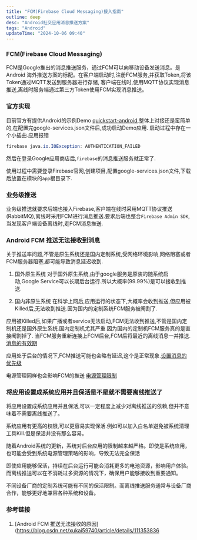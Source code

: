 ```yaml
---
title: "FCM(Firebase Cloud Messaging)接入指南"
outline: deep
desc: "Android社交应用消息推送方案"
tags: "Android"
updateTime: "2024-10-06 09:40"
---
```


### FCM(Firebase Cloud Messaging)
FCM是Google推出的消息推送服务，通过FCM可以向移动设备发送消息。是Android 海外推送方案的标配。在客户端启动时,注册FCM服务,并获取Token,将该Token通过MQTT发送到服务器进行存储,
客户端在线时,使用MQTT协议实现消息推送,离线时服务端通过第三方Token使用FCM实现消息推送。


### 官方实现
目前官方有提供Android的示例Demo [quickstart-android](https://github.com/firebase/quickstart-android/tree/master),整体上对接还是蛮简单的,在配置完google-services.json文件后,成功启动Demo应用. 启动过程中存在一个小插曲.应用报错
```java
firebase java.io.IOException: AUTHENTICATION_FAILED
```
然后在登录Google应用商店后,`firebase`的消息推送服务就正常了. 

使用过程中需要登录Firebase官网,创建项目,配置google-services.json文件,下载后放置在模块的`app`根目录下.


### 业务级推送
业务级推送就要求后端也接入Firebase,客户端在线时采用MQTT协议推送(RabbitMQ),离线时采用FCM进行消息推送.要求后端也整合`Firebase Admin SDK`,当发现客户端设备离线时,走FCM消息推送.


### Android FCM 推送无法接收到消息

关于推送率问题,不管是原生系统还是国内定制系统,受网络环境影响,网络阻塞或者FCM服务器阻塞,都可能导致消息延迟收到.

1. 国外原生系统
对于国外原生系统,由于google服务是原装的随系统启动,Google Service可以长期后台运行.所以大概率(99.99%)是可以接收到推送.

2. 国内非原生系统
在科学上网后,应用运行的状态下,大概率会收到推送,但应用被Killed后,无法收到推送.因为国内的定制系统FCM服务被阉割了.


应用被Killed后,如果广播或者service无法启动,FCM无法收到推送,不管是国内定制机还是国外原生系统.国内定制机尤其严重.因为国内的定制机FCM服务真的是直接阉割掉了.
当FCM服务重新连接上FCM后台,FCM后将最近的离线消息一并推送.[消息的有效期](https://firebase.google.com/docs/cloud-messaging/concept-options?hl=zh-cn#lifetime)

应用处于后台的情况下,FCM推送可能也会略有延迟,这个是正常现象.[设置消息的优先级](https://firebase.google.com/docs/cloud-messaging/concept-options?hl=zh-cn#setting-the-priority-of-a-message)

电源管理同样也会影响FCM的推送 [电源管理限制](https://developer.android.com/topic/performance/power/power-details?hl=zh-cn)


### 将应用设置成系统应用并且保活是不是就不需要离线推送了
将应用设置成系统应用并且保活,可以一定程度上减少对离线推送的依赖,但并不意味着不需要离线推送了。

系统应用有更高的权限,可以更容易实现保活.例如可以加入白名单避免被系统清理工具Kill.但是保活并没有那么容易。

随着Android系统的更新，系统对后台应用的限制越来越严格。即使是系统应用，也可能会受到系统电源管理策略的影响，导致无法完全保活

即使应用能够保活，持续在后台运行可能会消耗更多的电池资源，影响用户体验。而离线推送可以在不消耗过多资源的情况下，确保用户能够接收到重要通知。

不同设备厂商的定制系统可能有不同的保活限制。而离线推送服务通常与设备厂商合作，能够更好地兼容各种系统和设备。



### 参考链接
1. [Android FCM 推送无法接收的原因](https://blog.csdn.net/xukai59740/article/details/111353836 